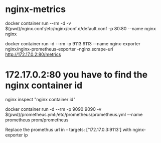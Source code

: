 # nginx-metrics

docker container run --rm -d -v $(pwd)/nginx.conf:/etc/nginx/conf.d/default.conf -p 80:80 --name nginx nginx

docker container run -d --rm -p 9113:9113 --name nginx-exporter nginx/nginx-prometheus-exporter -nginx.scrape-uri http://172.17.0.2:80/metrics

# 172.17.0.2:80 you have to find the nginx container id

nginx inspect "nginx container id"

docker container run -d --rm -p 9090:9090 -v $(pwd)/prometheus.yml:/etc/prometheus/prometheus.yml --name prometheus prom/prometheus

Replace the promethus url in  - targets: ['172.17.0.3:9113'] with nginx-exporter ip
